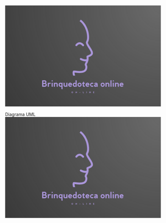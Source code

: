 ![Logo BrinquedotecaOnline](https://github.com/MuriloNogr/CheckPoint2-JavaAdvanced/blob/main/BrinquedoTeca.png)

Diagrama UML
![brinquedotecaUML](https://github.com/MuriloNogr/CheckPoint2-JavaAdvanced/blob/main/BrinquedoTeca.png)
